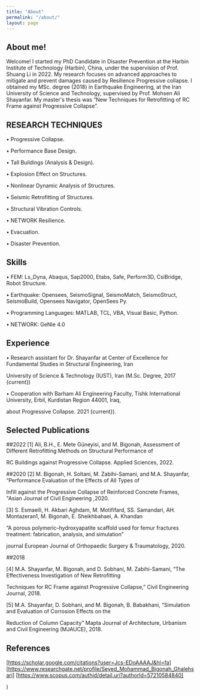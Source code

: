 ```yaml
---
title: "About"
permalink: "/about/"
layout: page
---
```


## About me!

Welcome! I started my PhD Candidate in Disaster Prevention at the Harbin Institute of Technology (Harbin), China, under the supervision of Prof. Shuang Li in 2022. My research focuses on advanced approaches to mitigate and prevent damages caused by Resilience Progressive collapse. I obtained my MSc. degree (2018) in Earthquake Engineering, at the Iran University of Science and Technology, supervised by Prof. Mohsen Ali Shayanfar. My master's thesis was “New Techniques for Retrofitting of RC Frame against Progressive Collapse”.

## RESEARCH TECHNIQUES

• Progressive Collapse.

• Performance Base Design.

• Tall Buildings (Analysis & Design).

• Explosion Effect on Structures.

• Nonlinear Dynamic Analysis of Structures.

• Seismic Retrofitting of Structures.

• Structural Vibration Controls.

• NETWORK Resilience.

• Evacuation.

• Disaster Prevention.



## Skills 

• FEM: Ls_Dyna, Abaqus, Sap2000, Etabs, Safe, Perform3D, CsiBridge, Robot Structure.


• Earthquake: Opensees, SeismoSignal, SeismoMatch, SeismoStruct, SeismoBuild, Opensees Navigator, OpenSees Py.


• Programming Languages: MATLAB, TCL, VBA, Visual Basic, Python.


• NETWORK: GeNIe 4.0


## Experience 

•	Research assistant for Dr. Shayanfar at Center of Excellence for Fundamental Studies in Structural Engineering, Iran 

University of Science & Technology (IUST), Iran (M.Sc. Degree, 2017 {current}) 


• Cooperation with Barham Ali Engineering Faculty, Tishk International University, Erbil, Kurdistan Region 44001, Iraq, 

about Progressive Collapse. 2021 {current}). 



## Selected Publications

##2022
[1] Ali, B.H., E. Mete Güneyisi, and M. Bigonah, Assessment of Different Retrofitting Methods on Structural Performance of 

RC Buildings against Progressive Collapse. Applied Sciences, 2022. 


##2020
 [2] M. Bigonah, H. Soltani, M. Zabihi-Samani, and M.A. Shayanfar, “Performance Evaluation of the Effects of All Types of
 
 Infill against the Progressive Collapse of Reinforced Concrete Frames, "Asian Journal of Civil Engineering ,2020.

 

[3] S. Esmaeili, H. Akbari Aghdam, M. Motififard, SS. Samandari, AH. Montazeran1, M. Bigonah, E. Sheikhbahaei, A. Khandan 

“A porous polymeric–hydroxyapatite scaffold used for femur fractures treatment: fabrication, analysis, and simulation” 

journal European Journal of Orthopaedic Surgery & Traumatology, 2020. 

##2018

[4] M.A. Shayanfar, M. Bigonah, and D. Sobhani, M. Zabihi-Samani, “The Effectiveness Investigation of New Retrofitting 

Techniques for RC Frame against Progressive Collapse,” Civil Engineering Journal, 2018. 



[5] M.A. Shayanfar, D. Sobhani, and M. Bigonah, B. Babakhani, “Simulation and Evaluation of Corrosion Effects on the

Reduction of Column Capacity” Mapta Journal of Architecture, Urbanism and Civil Engineering (MJAUCE), 2018.



## References

[https://scholar.google.com/citations?user=Jcs-EDoAAAAJ&hl=fa]
[https://www.researchgate.net/profile/Seyed_Mohammad_Bigonah_Ghalehsari] 
[https://www.scopus.com/authid/detail.uri?authorId=57210584840]

)
